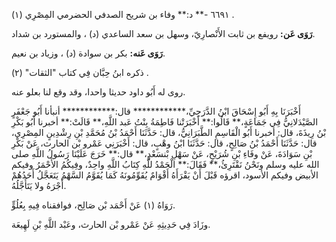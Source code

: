 ٦٦٩١ -** د:** وفاء بن شريح الصدفي الحضرمي المِصْرِي (١) .

**رَوَى عَن:** رويفع بن ثابت الأَنْصارِيّ، وسهل بن سعد الساعدي (د) ، والمستورد بن شداد.

**رَوَى عَنه:** بكر بن سوادة (د) ، وزياد بن نعيم.

ذكره ابنُ حِبَّان فِي كتاب "الثقات" (٢) .

روى له أَبُو داود حديثا واحدا، وقد وقع لنا بعلو عنه.

أَخْبَرَنَا بِهِ أَبُو إِسْحَاقَ ابْنُ الدَّرَجِيِّ،************ قال:************ أنبأنا أَبُو جَعْفَرٍ الصَّيْدَلانِيُّ فِي جَمَاعَةٍ،** قَالُوا:** أَخْبَرَتْنا فَاطِمَةُ بِنْتُ عَبد اللَّهِ،** قَالَتْ:** أخبرنا أَبُو بَكْرِ بْنُ رِيذَةَ، قال: أخبرنا أَبُو الْقَاسِمِ الطَّبَرَانِيُّ، قال: حَدَّثَنَا أَحْمَدُ بْنُ مُحَمَّدِ بْنِ رِشْدِينٍ المِصْرِي، قال: حَدَّثَنَا أَحْمَدُ بْنُ صَالِحٍ، قال: حَدَّثَنَا ابْنُ وهْبٍ، قال: أَخْبَرَنِي عَمْرو بْن الحارث، عَنْ بَكْرِ بْنِ سَوَادَةَ، عَنْ وفَاءِ بْنِ شُرَيْحٍ، عَنْ سَهْلِ بْنسَعْدٍ،** قال:** خَرَجَ عَلَيْنَا رَسُولُ اللَّهِ صلى الله عليه وسلم ونَحْنُ نَقْتَرِئُ،** فَقَالَ:** الْحَمْدُ للَّهِ كِتَابُ اللَّهِ واحِدٌ، وفِيكُمُ الأَحْمَرُ وفيكم الأبيض وفيكم الأسود، اقرؤه قَبْلَ أَنْ يَقْرَأَهُ أَقْوَامٌ يُقَوِّمُونَهُ كَمَا يُقَوَّمُ السَّهْمُ يَتَعَجَّلُ أَحَدُهُمْ أَجْرَهُ ولا يَتَأَجَّلُهُ.

رَوَاهُ (١) عَنْ أَحْمَد بْن صَالِح، فوافقناه فِيهِ بِعُلُوٍّ.

وزَادَ فِي حَدِيثِهِ عَنْ عَمْرو بْن الحارث، وعَبْد اللَّهِ بْنِ لَهِيعَة.